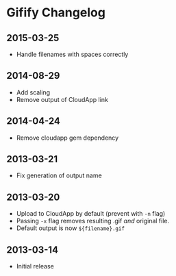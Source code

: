 # Gifify Changelog

## 2015-03-25

* Handle filenames with spaces correctly

## 2014-08-29

* Add scaling
* Remove output of CloudApp link

## 2014-04-24

* Remove cloudapp gem dependency

## 2013-03-21

* Fix generation of output name

## 2013-03-20

* Upload to CloudApp by default (prevent with `-n` flag)
* Passing `-x` flag removes resulting .gif *and* original file.
* Default output is now `${filename}.gif`

## 2013-03-14

* Initial release

